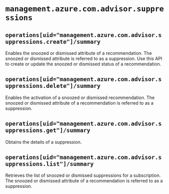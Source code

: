 # `management.azure.com.advisor.suppressions`

## `operations[uid="management.azure.com.advisor.suppressions.create"]/summary`
Enables the snoozed or dismissed attribute of a recommendation. The snoozed or dismissed attribute is referred to as a suppression. Use this API to create or update the snoozed or dismissed status of a recommendation.

## `operations[uid="management.azure.com.advisor.suppressions.delete"]/summary`
Enables the activation of a snoozed or dismissed recommendation. The snoozed or dismissed attribute of a recommendation is referred to as a suppression.

## `operations[uid="management.azure.com.advisor.suppressions.get"]/summary`
Obtains the details of a suppression.

## `operations[uid="management.azure.com.advisor.suppressions.list"]/summary`
Retrieves the list of snoozed or dismissed suppressions for a subscription. The snoozed or dismissed attribute of a recommendation is referred to as a suppression.


